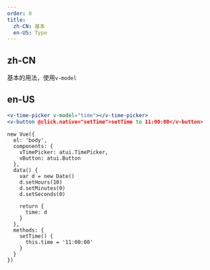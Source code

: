 ```yaml
---
order: 0
title:
  zh-CN: 基本
  en-US: Type
---
```


## zh-CN
基本的用法，使用`v-model`


## en-US


````jsx
<v-time-picker v-model="time"></v-time-picker>
<v-button @click.native="setTime">setTime to 11:00:00</v-button>
````

````vue-script
new Vue({
  el: 'body',
  components: {
    vTimePicker: atui.TimePicker,
    vButton: atui.Button
  },
  data() {
    var d = new Date()
    d.setHours(10)
    d.setMinutes(0)
    d.setSeconds(0)

    return {
      time: d
    }
  },
  methods: {
    setTime() {
      this.time = '11:00:00'
    }
  }
})
````
